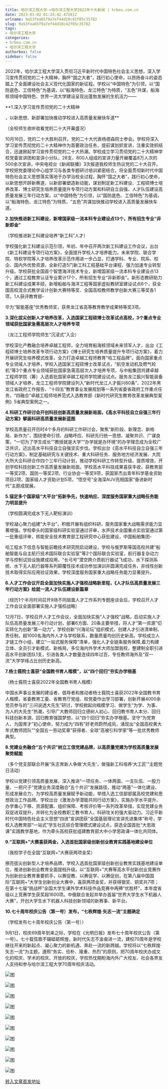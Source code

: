 ```yaml
---
title: 哈尔滨工程大学->哈尔滨工程大学2022年十大新闻 | hrbeu.com.cn
date: 2023-01-02 01:24:42.472612
urlname: 9a53fea65f9a7ef44d10c42f05c35782
slug: 9a53fea65f9a7ef44d10c42f05c35782
tags: 
- 哈尔滨工程大学
categories:
- hrbeu.com.cn
- 哈尔滨工程大学
authorbox: false
sidebar: false
---
```

2022年，哈尔滨工程大学深入贯彻习近平新时代中国特色社会主义思想，深入学习宣传贯彻党的二十大精神，胸怀“国之大者”，践行初心使命，以昂扬奋斗的姿态踏上了全面建设社会主义现代化国家的新征程。学校以“中国特色”为引领，以“国防底色、工信特色”为基调，以“船海特色、龙江特色”为特质，“五色”共谋，船海核领域中国特色、世界一流大学建设呈现出蓬勃发展的生机活力——

**1.深入学习宣传贯彻党的二十大精神
<!--more-->
，以新思想、新部署加快推动学校进入高质量发展快车道**

（全校师生收听收看党的二十大开幕盛况）

10月16日，党的二十大胜利召开。党的二十大代表杨德森院士参会。学校将深入学习宣传贯彻党的二十大精神作为首要政治任务，提前谋划抓宣讲，注重实效抓结合，迅速掀起学习宣传贯彻党的二十大热潮。学校成立学习贯彻党的二十大精神学校党委宣讲团和宣讲小分队，28支、800人组成的宣讲力量开展覆盖8万人次的500余次宣讲，中央电视台《新闻联播》3次报道我校师生热议党的二十大召开。学校把党委理论中心组学习与各类专题研讨培训紧密结合，将全面贯彻新时代中国特色社会主义思想落实落地于办学治校全过程，胸怀“国之大者”，践行初心使命，以新思想开辟新赛道，以新部署塑造新动能，谋划制定新工科建设、工程硕博士培养改革、博士研究生培养质量提升专项行动方案和科研自立自强、人才队伍建设高质量发展三年行动方案，以“中国特色”为引领，以“国防底色、工信特色”为基调，以“船海特色、龙江特色”为特质，“五色”共谋加快推动学校进入高质量发展快车道。

**2.加快推进新工科建设，新增国家级一流本科专业建设点13个，所有招生专业“非新即金”**

（学校推进新工科建设培养“新工科”人才）

学校强化新工科建设示范引领，年初、年中召开两次新工科建设工作会议，出台《新工科建设专项行动方案》，全面提升学校人才培养能力。未来学院、联合学院、特软学院等人才培养改革示范作用进一步凸显，打通学科、专业、院系、校企、国内外优势资源，全新打造5门新工科工程基础平台课程，强力加速专业转型升级。学校获批全国首个智慧海洋技术专业，新增国家级一流本科专业建设点13个，通过工程教育认证专业累计17个，所有招生专业“非新即金”。新形态教研助力新工科建设成果丰硕，新增船舶与海洋工程等国家虚拟教研室建设试点6个，获全国高校混合式教学设计创新大赛特等奖、全国高校教师教学创新大赛三等奖各1项，1人获评教育部-

华为“智能基座”优秀教师奖，获黑龙江省高等教育教学成果特等奖3项。

**3.深化拔尖创新人才培养改革，入选国家工程硕博士改革试点高校，3个重点专业领域获批国家急需高层次人才培养专项**

（龙江工程师学院师生“沉浸式”入企）

学校深化产教融合培养卓越工程师，全力培育船海核领域未来领军人才，出台《工程硕博士培养改革专项行动方案》《博士研究生培养质量提升专项行动方案》，着力开展研究生培养模式改革，全力打造卓越工程师教育“哈工程品牌”。面向国家重点专业领域人才培养，学校入选国家工程硕博士改革试点，“航空发动机及燃气轮机”等3个重点专业领域获批国家急需高层次人才培养专项，与中船集团共建卓越工程师学院（筹）入选首批国家卓越工程师学院建设试点。服务龙江振兴智能装备领域人才培养，龙江工程师学院建设列入“新时代龙江人才振兴60条”、2022年黑龙江省政府工作报告、“十四五”教育事业发展规划等一系列省委省政府工作重点任务，“四融合”卓越工程师培养范式入选教育部《新时代研究生教育改革发展典型案例》5省典型案例之一。

**4.科研工作研讨会开创科技创新高质量发展新局面，《高水平科技自立自强三年行动方案》擘画科研高质量发展新蓝图**

学校高质量召开历时4个多月的科研工作研讨会，聚焦“新阶段、新理念、新格局、新作为”，围绕使命引领、战略呼应、科研先行统一思想、凝聚共识、广谋良策，“一切为了学生成长”“教授就是大学”“办学就是办环境”的办学理念成为全校广泛共识，迈出高水平科技自立自强坚实步伐。学校出台《高水平科技自立自强三年行动方案》，制定基础研究与关键技术、重大科研任务、服务地方经济发展、大院大所大企科研合作四个三年行动计划，推动学校科研工作转型升级、提质增效，开创学校科技创新工作高质量发展新局面。学校高水平科技成果喜获丰收，获教育部一等奖2项、国防一等奖2项、行业协会一等奖9项，获国家杰出青年科学基金资助项目2项、国家级人才资助计划5项，“悟空号”全海深AUV亮相国家“奋进新时代”主题成就展。

**5.锚定多个国家级“大平台”拓新争先，快速响应、深度服务国家重大战略任务能力明显提升**

（学校圆满完成水下无人靶标演训）

学校凝心聚力组建“大平台”，积极开展有组织科研，服务国家重大战略需求能力显著增强。学校牵头的国家级科研实验室通过评审，水声技术全国重点实验室通过第一批重组评审，核能安全技术教育部工程研究中心获批建设，中国船舶集团-

哈工程水下信息与智能前瞻技术研究院启动建设，学校与俄罗斯等国高校共建“船舶智能与自主航行技术国际联合实验室”等2个国际联合实验室，航行器复杂动力学与控制试验设施建成投用，“长弓号”潜空跨介质航行器试飞成功，水下探测系统、水下无人航行器等系列颠覆性技术成功参加演训并圆满完成任务，非线性创新技术取得实际应用验证效果，学校深度服务国家重大战略任务能力显著提升。

**6.人才工作会议开启全面加快实施人才强校战略新里程，《人才队伍高质量发展三年行动方案》绘就一流人才队伍建设新篇章**

（经历1个半月时间召开9场不同层面人才工作系列专题座谈会后，学校召开人才工作会议全面部署实施人才强校战略）

12月7日，学校召开人才工作会议，全面加快实施“人才强校”战略，启动实施人才队伍高质量发展三年行动计划，部署6方面、20条主要举措，将人才“第一资源”切实转化为创新“第一动力”。学校创新“兴海论坛”组织模式，创建人才引进清单制、责任制，超1000名海内外人才与学校联系，数量质量均创历史新高。学校成立人才链工作小组，建立“一站式服务保障”清单，强化人才全链条服务保障,着力构建立体、全员引才新模式、新格局，多位海内外学术大师加盟我校，整建制全职引进高水平创新团队1支，引进各类人才数量连续四年过百，专任教师海外及“双一流”大学学缘占比创历史新高。

**7.杨士莪院士喜获“全国教书育人楷模”，以“四个回归”夯实办学根基**

（杨士莪院士喜获2022年全国教书育人楷模）

中国水声事业发展的建设者、倡导者和推动者杨士莪院士喜获2022年全国教书育人楷模，省委教育工委、省教育厅党组、校党委作出学习部署，创新开展4000余党员参与的“三问说透大先生”研讨，学校掀起向楷模学习、做学生“为学、为事、为人的大先生”热潮，引导广大教师回归立德树人初心、回归教书育人本分、回归科技创新本源、回归教育强国梦想，以“四个回归”夯实办学根基。坚守“为党育人、为国育才”初心使命，努力成为“四有”好老师蔚然成风，涌现出“全国高校黄大年式教师团队”“全国五一劳动奖章”获得者、全球“高被引科学家”等一批优秀教师典型。

**8.党建业务融合“五个共识”树立工信党建品牌，以高质量党建为学校高质量发展聚势赋能**

（多个党支部联合开展“矢志育新人争做‘大先生’，做强新工科培养‘大工匠’”主题党日活动）

学校以党建引领高质量发展，深入推进“一项任务、一体两面、一支队伍、一股力量、一把尺子”党建业务深度融合“五个共识”发展路径，推动“两基”一体化建设、形成发展合力，为学校高质量发展赋予新动能，举措入选工信部部属高校党建和思想政治工作品牌。学校出台《激发办学潜能共同行动方案》，实施办学水平提升、办学重心下移、资源配置、组织保障、考核评价等一系列改革举措，实现党建业务双促进双提升，并转化为全校教职工教书育人、科研攻关的强大驱动力。习近平新时代中国特色社会主义思想“四进”宣讲团获“全国基层理论宣讲先进集体”称号，学校入选教育部“一站式”学生社区综合管理模式建设试点，获选全国首批“大思政课”实践教学基地，作为牵头高校获批组建教育部大中小学思政课一体化共同体。

**9.“互联网+”大赛喜获两金，入选首批国家级创新创业教育实践基地建设单位**

（我校学子在全国“互联网+”大赛获两项金奖）

擦亮拔尖创新型人才培养品牌，学校入选首批国家级创新创业教育实践基地建设单位，推进创新创业教育全面提档升级。以“互联网+”大赛等高水平创新创业竞赛作为创新创业教育重要抓手，以赛促教、以赛促学、以赛促创，在第八届中国国际“互联网+”大学生创新创业大赛中，喜获两项金奖，并获得银奖、铜奖共7项；在第十七届“挑战杯”全国大学生课外学术科技作品竞赛中再捧“优胜杯”，本年度省级以上竞赛学生获奖超1600项。中俄联合发起并举办首届“世界大学生水下机器人大赛”，开创大学生水下机器人科技创新领域的新赛事、新平台。

**10.七十周年校庆公告（第一号）发布，“七秩辉煌·矢志一流”主题确定**

（学校发布七十周年校庆公告（第一号））

9月1日，校庆69周年到来之际，学校在《光明日报》发布七十周年校庆公告（第一号）。七十载弦歌不辍砥砺辉煌，新时代矢志不渝奋进一流，建校70周年是学校继往开来的新起点、凝心聚力的新机遇、奔赴一流的新跨越。学校将以“七秩辉煌·矢志一流”为主题，遵照“务实、俭朴、隆重、热烈”的原则，把70周年校庆办成文化的校庆、学术的校庆、开放的校庆，学校热忱期盼海内外广大校友、社会各界友人支持和参与哈尔滨工程大学70周年校庆活动。

![图](http://gongxue.cn/__local/5/33/9C/341544A662F1078D609DCBD4AF6_B53D3EBE_257BC.jpg)

![图](http://gongxue.cn/__local/0/13/75/FC1AFB4F276DF75D72EDBE0F170_3FEA2504_5717B.jpg)

![图](http://gongxue.cn/__local/7/BF/C6/D008A3913237D0A0C7B50CFD4EA_0E073E84_7CD2F.jpg)

![图](http://gongxue.cn/__local/6/F3/FD/5D5D936CAE183A588D83AD9D858_831016B3_4889D.jpg)

![图](http://gongxue.cn/__local/6/CF/F0/CFD9F11A9DC31786A8EEB081D34_54F6A75B_41FEA.jpeg)

![图](http://gongxue.cn/__local/D/F6/3A/368B30D527D11094CB171A8157F_5C04EFD3_71758.jpeg)

![图](http://gongxue.cn/__local/0/6A/F5/F01AE7D484656C38804525B3DC9_11029C6C_1CF44.jpeg)

![图](http://gongxue.cn/__local/A/62/EA/EB7F7049913C9A6736DCD8487DE_EE37B0BD_39C17.jpg)

![图](http://gongxue.cn/__local/7/7C/90/C334B841B6D89CE158F3C60B541_62E7ECEF_3A5EE.jpg)

![图](http://gongxue.cn/__local/2/A6/07/14892C766D965F64D36D9D6BFD4_821C1181_1C9D2.jpg)

[转入文章首发地址](http://gongxue.cn/info/1141/73993.htm)
